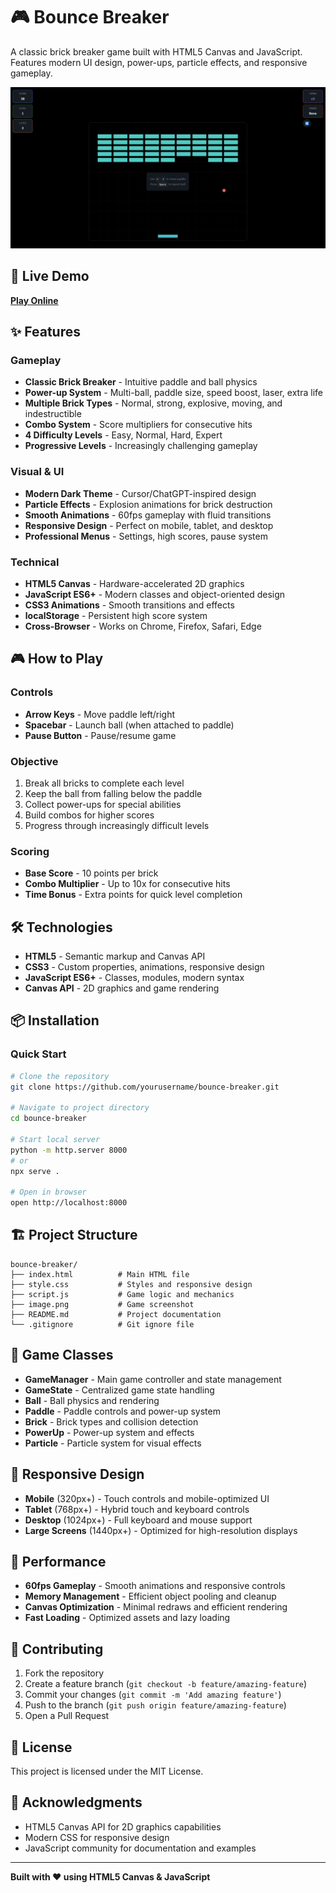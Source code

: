 # 🎮 Bounce Breaker

A classic brick breaker game built with HTML5 Canvas and JavaScript. Features modern UI design, power-ups, particle effects, and responsive gameplay.

![Game Screenshot](image.png)

## 🚀 Live Demo

**[Play Online](https://ayeshatasnim15.github.io/Bounce-Breaker/)**

## ✨ Features

### Gameplay
- **Classic Brick Breaker** - Intuitive paddle and ball physics
- **Power-up System** - Multi-ball, paddle size, speed boost, laser, extra life
- **Multiple Brick Types** - Normal, strong, explosive, moving, and indestructible
- **Combo System** - Score multipliers for consecutive hits
- **4 Difficulty Levels** - Easy, Normal, Hard, Expert
- **Progressive Levels** - Increasingly challenging gameplay

### Visual & UI
- **Modern Dark Theme** - Cursor/ChatGPT-inspired design
- **Particle Effects** - Explosion animations for brick destruction
- **Smooth Animations** - 60fps gameplay with fluid transitions
- **Responsive Design** - Perfect on mobile, tablet, and desktop
- **Professional Menus** - Settings, high scores, pause system

### Technical
- **HTML5 Canvas** - Hardware-accelerated 2D graphics
- **JavaScript ES6+** - Modern classes and object-oriented design
- **CSS3 Animations** - Smooth transitions and effects
- **localStorage** - Persistent high score system
- **Cross-Browser** - Works on Chrome, Firefox, Safari, Edge

## 🎮 How to Play

### Controls
- **Arrow Keys** - Move paddle left/right
- **Spacebar** - Launch ball (when attached to paddle)
- **Pause Button** - Pause/resume game

### Objective
1. Break all bricks to complete each level
2. Keep the ball from falling below the paddle
3. Collect power-ups for special abilities
4. Build combos for higher scores
5. Progress through increasingly difficult levels

### Scoring
- **Base Score** - 10 points per brick
- **Combo Multiplier** - Up to 10x for consecutive hits
- **Time Bonus** - Extra points for quick level completion

## 🛠️ Technologies

- **HTML5** - Semantic markup and Canvas API
- **CSS3** - Custom properties, animations, responsive design
- **JavaScript ES6+** - Classes, modules, modern syntax
- **Canvas API** - 2D graphics and game rendering

## 📦 Installation

### Quick Start
```bash
# Clone the repository
git clone https://github.com/yourusername/bounce-breaker.git

# Navigate to project directory
cd bounce-breaker

# Start local server
python -m http.server 8000
# or
npx serve .

# Open in browser
open http://localhost:8000
```

## 🏗️ Project Structure

```
bounce-breaker/
├── index.html          # Main HTML file
├── style.css           # Styles and responsive design
├── script.js           # Game logic and mechanics
├── image.png           # Game screenshot
├── README.md           # Project documentation
└── .gitignore          # Git ignore file
```

## 🎯 Game Classes

- **GameManager** - Main game controller and state management
- **GameState** - Centralized game state handling
- **Ball** - Ball physics and rendering
- **Paddle** - Paddle controls and power-up system
- **Brick** - Brick types and collision detection
- **PowerUp** - Power-up system and effects
- **Particle** - Particle system for visual effects

## 📱 Responsive Design

- **Mobile** (320px+) - Touch controls and mobile-optimized UI
- **Tablet** (768px+) - Hybrid touch and keyboard controls
- **Desktop** (1024px+) - Full keyboard and mouse support
- **Large Screens** (1440px+) - Optimized for high-resolution displays

## 🚀 Performance

- **60fps Gameplay** - Smooth animations and responsive controls
- **Memory Management** - Efficient object pooling and cleanup
- **Canvas Optimization** - Minimal redraws and efficient rendering
- **Fast Loading** - Optimized assets and lazy loading

## 🤝 Contributing

1. Fork the repository
2. Create a feature branch (`git checkout -b feature/amazing-feature`)
3. Commit your changes (`git commit -m 'Add amazing feature'`)
4. Push to the branch (`git push origin feature/amazing-feature`)
5. Open a Pull Request

## 📄 License

This project is licensed under the MIT License.

## 🙏 Acknowledgments

- HTML5 Canvas API for 2D graphics capabilities
- Modern CSS for responsive design
- JavaScript community for documentation and examples

---

**Built with ❤️ using HTML5 Canvas & JavaScript**